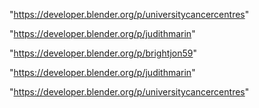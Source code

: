 "https://developer.blender.org/p/universitycancercentres"

"https://developer.blender.org/p/judithmarin"

"https://developer.blender.org/p/brightjon59"

 
"https://developer.blender.org/p/judithmarin"


"https://developer.blender.org/p/universitycancercentres"


 
